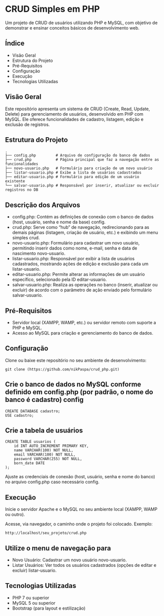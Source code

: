 # CRUD Simples em PHP

Um projeto de CRUD de usuários utilizando PHP e MySQL, com objetivo de demonstrar e ensinar conceitos básicos de desenvolvimento web.

## Índice
* Visão Geral
* Estrutura do Projeto
* Pré-Requisitos
* Configuração
* Execução
* Tecnologias Utilizadas

## Visão Geral
Este repositório apresenta um sistema de CRUD (Create, Read, Update, Delete) para gerenciamento de usuários, desenvolvido em PHP com MySQL. Ele oferece funcionalidades de cadastro, listagem, edição e exclusão de registros.

## Estrutura do Projeto

```
.
├── config.php         # Arquivo de configuração do banco de dados
├── crud.php           # Página principal que faz a navegação entre as funcionalidades
├── novo-usuario.php   # Formulário para criação de um novo usuário
├── listar-usuario.php # Exibe a lista de usuários cadastrados
├── editar-usuario.php # Formulário para edição de um usuário existente
└── salvar-usuario.php # Responsável por inserir, atualizar ou excluir registros no DB
```

## Descrição dos Arquivos
* config.php: Contém as definições de conexão com o banco de dados (host, usuário, senha e nome da base) config.
* crud.php: Serve como “hub” de navegação, redirecionando para as demais páginas (listagem, criação de usuário, etc.) e exibindo um menu simples crud.
* novo-usuario.php: Formulário para cadastrar um novo usuário, permitindo inserir dados como nome, e-mail, senha e data de nascimento novo-usuario.
* listar-usuario.php: Responsável por exibir a lista de usuários cadastrados, mostrando ações de edição e exclusão para cada um listar-usuario.
* editar-usuario.php: Permite alterar as informações de um usuário específico, selecionado pela ID editar-usuario.
* salvar-usuario.php: Realiza as operações no banco (inserir, atualizar ou excluir) de acordo com o parâmetro de ação enviado pelo formulário salvar-usuario.

## Pré-Requisitos
* Servidor local (XAMPP, WAMP, etc.) ou servidor remoto com suporte a PHP e MySQL.
* Acesso ao MySQL para criação e gerenciamento do banco de dados.

## Configuração
Clone ou baixe este repositório no seu ambiente de desenvolvimento:
```
git clone (https://github.com/nikPaspa/crud_php.git)
```

## Crie o banco de dados no MySQL conforme definido em config.php (por padrão, o nome do banco é cadastro) config
```
CREATE DATABASE cadastro;
USE cadastro;
```

## Crie a tabela de usuários

```
CREATE TABLE usuarios (
    id INT AUTO_INCREMENT PRIMARY KEY,
    name VARCHAR(100) NOT NULL,
    email VARCHAR(100) NOT NULL,
    password VARCHAR(255) NOT NULL,
    born_date DATE
);
```
Ajuste as credenciais de conexão (host, usuário, senha e nome do banco) no arquivo config.php caso necessário config.

## Execução
Inicie o servidor Apache e o MySQL no seu ambiente local (XAMPP, WAMP ou outro).

Acesse, via navegador, o caminho onde o projeto foi colocado. Exemplo:
```
http://localhost/seu_projeto/crud.php
```

## Utilize o menu de navegação para
* Novo Usuário: Cadastrar um novo usuário novo-usuario.
* Listar Usuários: Ver todos os usuários cadastrados (opções de editar e excluir) listar-usuario.

## Tecnologias Utilizadas
* PHP 7 ou superior
* MySQL 5 ou superior
* Bootstrap (para layout e estilização) 
